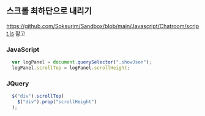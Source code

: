 ## 스크롤 최하단으로 내리기

https://github.com/Soksurim/Sandbox/blob/main/Javascript/Chatroom/script.js 참고

### JavaScript
```javascript
  var logPanel = document.querySelector(".showJson");
  logPanel.scrollTop = logPanel.scrollHeight;
```
### JQuery
```javascript
  $("div").scrollTop(
    $("div").prop("scrollHeight")
  );
```
